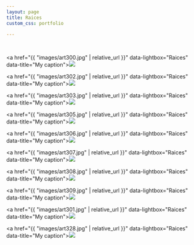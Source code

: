 ```yaml
---
layout: page
title: Raices
custom_css: portfolio

---
```


<p>&nbsp;</p>

<a href="{{ "images/art300.jpg" | relative_url }}" data-lightbox="Raices" data-title="My caption"><img src="{{site_url}}/images/art300_sm.jpg" class="portfolio"/></a>

<a href="{{ "images/art302.jpg" | relative_url }}" data-lightbox="Raices" data-title="My caption"><img src="{{site_url}}/images/art302_sm.jpg" class="portfolio"/></a>

<a href="{{ "images/art303.jpg" | relative_url }}" data-lightbox="Raices" data-title="My caption"><img src="{{site_url}}/images/art303_sm.jpg" class="portfolio"/></a>

<a href="{{ "images/art305.jpg" | relative_url }}" data-lightbox="Raices" data-title="My caption"><img src="{{site_url}}/images/art305_sm.jpg" class="portfolio"/></a>

<a href="{{ "images/art306.jpg" | relative_url }}" data-lightbox="Raices" data-title="My caption"><img src="{{site_url}}/images/art306_sm.jpg" class="portfolio"/></a>

<a href="{{ "images/art307.jpg" | relative_url }}" data-lightbox="Raices" data-title="My caption"><img src="{{site_url}}/images/art307_sm.jpg" class="portfolio"/></a>

<a href="{{ "images/art308.jpg" | relative_url }}" data-lightbox="Raices" data-title="My caption"><img src="{{site_url}}/images/art308_sm.jpg" class="portfolio"/></a>

<a href="{{ "images/art309.jpg" | relative_url }}" data-lightbox="Raices" data-title="My caption"><img src="{{site_url}}/images/art309_sm.jpg" class="portfolio"/></a>

<a href="{{ "images/art301.jpg" | relative_url }}" data-lightbox="Raices" data-title="My caption"><img src="{{site_url}}/images/art301_sm.jpg" class="portfolio"/></a>

<a href="{{ "images/art328.jpg" | relative_url }}" data-lightbox="Raices" data-title="My caption"><img src="{{site_url}}/images/art328_sm.jpg" class="portfolio"/></a>
